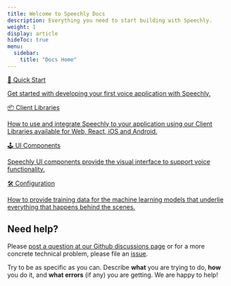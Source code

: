 ```yaml
---
title: Welcome to Speechly Docs
description: Everything you need to start building with Speechly.
weight: 1
display: article
hideToc: true
menu:
  sidebar:
    title: "Docs Home"
---
```


<div class="homegrid">
  <a href="/quick-start/" class="homegrid-item">
    <p class="homegrid-item-title">🚀 Quick Start</p>
    <p>Get started with developing your first voice application with Speechly.</p>
  </a>
  <a href="/client-libraries/usage/" class="homegrid-item">
    <p class="homegrid-item-title">📦 Client Libraries</p>
    <p>How to use and integrate Speechly to your application using our Client Libraries available for Web, React, iOS and Android.</p>
  </a>
  <a href="/ui-components/" class="homegrid-item">
    <p class="homegrid-item-title">🕹 UI Components</p>
    <p>Speechly UI components provide the visual interface to support voice functionality.</p>
  </a>
  <a href="/slu-examples/" class="homegrid-item">
    <p class="homegrid-item-title">🛠 Configuration</p>
    <p>How to provide training data for the machine learning models that underlie everything that happens behind the scenes.</p>
  </a>
</div>

## Need help?

Please [post a question at our Github discussions page](https://github.com/speechly/speechly/discussions) or for a more concrete technical problem, please file an [issue](https://github.com/speechly/speechly/issues).

Try to be as specific as you can. Describe **what** you are trying to do, **how** you do it, and **what errors** (if any) you are getting. We are happy to help!

